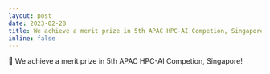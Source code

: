 ```yaml
---
layout: post
date: 2023-02-28
title: We achieve a merit prize in 5th APAC HPC-AI Competion, Singapore!
inline: false
---
```

:memo: We achieve a merit prize in 5th APAC HPC-AI Competion, Singapore!
